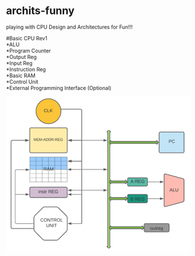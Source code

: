 # archits-funny
playing with CPU Design and Architectures for Fun!!!

#Basic CPU Rev1 <br />
    *ALU       <br/>
    *Program Counter <br/>
    *Output Reg <br/>
    *Input Reg<br/>
    *Instruction Reg<br/>
    *Basic RAM<br/>
    *Control Unit <br/>
    *External Programming Interface (Optional)<br/>


![git-small](https://github.com/bhatmahadev6/archits-funny/blob/main/CPU_rev1.png)

